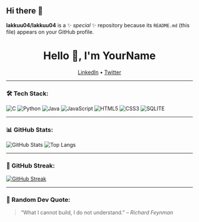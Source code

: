 ## Hi there 👋
**lakkuu04/lakkuu04** is a ✨ _special_ ✨ repository because its `README.md` (this file) appears on your GitHub profile.

<h1 align="center">Hello 👋, I'm YourName</h1>

<p align="center">
  <a href=[https://linkedin.com/in/your-link](https://www.linkedin.com/in/lakshika-sabharwal-a7b76429b/) target="_blank">LinkedIn</a> • 
  <a href="https://twitter.com/your-link" target="_blank">Twitter</a>
</p>

---

### 🛠️ Tech Stack:
![C](https://img.shields.io/badge/-C-000?&logo=c)
![Python](https://img.shields.io/badge/-Python-000?&logo=python)
![Java](https://img.shields.io/badge/-Java-000?&logo=java)
![JavaScript](https://img.shields.io/badge/-JavaScript-000?&logo=javascript)
![HTML5](https://img.shields.io/badge/-HTML5-000?&logo=html5)
![CSS3](https://img.shields.io/badge/-CSS3-000?&logo=css3)
![SQLITE](https://img.shields.io/badge/-SQLite-000?&logo=sqlite)

---

### 📊 GitHub Stats:
![GitHub Stats](https://github-readme-stats.vercel.app/api?username=yourusername&show_icons=true&theme=radical)
![Top Langs](https://github-readme-stats.vercel.app/api/top-langs/?username=yourusername&layout=compact&theme=radical)

---

### 🔁 GitHub Streak:
[![GitHub Streak](https://streak-stats.demolab.com/?user=yourusername&theme=radical)](https://git.io/streak-stats)

---

### 🧠 Random Dev Quote:
> “What I cannot build, I do not understand.” – *Richard Feynman*

